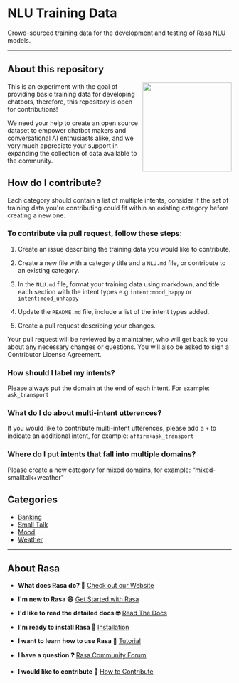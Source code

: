 # NLU Training Data
Crowd-sourced training data for the development and testing of Rasa NLU models. 

---

## About this repository 

<img align="right" height="200" src="https://i.imgur.com/YR7ziAx.png">

This is an experiment with the goal of providing basic training data for developing chatbots, therefore, this repository is open for contributions!

We need your help to create an open source dataset to empower chatbot makers and conversational AI enthusiasts alike, and we very much appreciate your support in expanding the collection of data available to the community.

## How do I contribute?

Each category should contain a list of multiple intents, consider if the set of training data you're contributing could fit within an existing category before creating a new one.

### To contribute via pull request, follow these steps:

1. Create an issue describing the training data you would like to contribute. 

2. Create a new file with a category title and a `NLU.md` file, or contribute to an existing category.  

3. In the `NLU.md` file, format your training data using markdown, and title each section with the intent types e.g.`intent:mood_happy` or `intent:mood_unhappy`

4. Update the `README.md` file, include a list of the intent types added. 

5. Create a pull request describing your changes. 

Your pull request will be reviewed by a maintainer, who will get back to you about any necessary changes or questions. You will also be asked to sign a Contributor License Agreement.

### How should I label my intents?

Please always put the domain at the end of each intent. For example: `ask_transport`

### What do I do about multi-intent utterences? 

If you would like to contribute multi-intent utterences, please add a `+` to indicate an additional intent, for example: `affirm+ask_transport`

### Where do I put intents that fall into multiple domains?

Please create a new category for mixed domains, for example: “mixed-smalltalk+weather”

## Categories 

* [Banking](https://github.com/RasaHQ/rasa-training-data/tree/master/banking)
* [Small Talk](https://github.com/RasaHQ/rasa-training-data/tree/master/generic)
* [Mood](https://github.com/RasaHQ/rasa-training-data/tree/master/mood)
* [Weather](https://github.com/RasaHQ/rasa-training-data/tree/master/weather)

---  

## About Rasa

- **What does Rasa do? 🤔**
  [Check out our Website](https://rasa.com/)

- **I'm new to Rasa 😄**
  [Get Started with Rasa](https://rasa.com/docs/getting-started/)

- **I'd like to read the detailed docs 🤓**
  [Read The Docs](https://rasa.com/docs/)

- **I'm ready to install Rasa 🚀**
  [Installation](https://rasa.com/docs/rasa/user-guide/installation/)

- **I want to learn how to use Rasa 🚀**
  [Tutorial](https://rasa.com/docs/rasa/user-guide/rasa-tutorial/)

- **I have a question ❓**
  [Rasa Community Forum](https://forum.rasa.com/)

- **I would like to contribute 🤗**
  [How to Contribute](#how-to-contribute)

